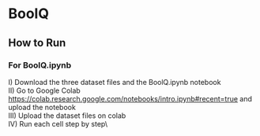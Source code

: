 # BoolQ

## How to Run

### For BoolQ.ipynb

I) Download the three dataset files and the BoolQ.ipynb notebook\
II) Go to Google Colab https://colab.research.google.com/notebooks/intro.ipynb#recent=true and upload the notebook\
III) Upload the dataset files on colab\
IV) Run each cell step by step\
